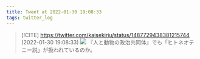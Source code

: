 ```yaml
---
title: Tweet at 2022-01-30 19:08:33
tags: twitter_log
---
```


> [!CITE] https://twitter.com/kaisekiriu/status/1487729438381215744 (2022-01-30 19:08:33)
> ![](https://twitter.com/kaisekiriu/status/1487729438381215744)
> 『人と動物の政治共同体』でも「ヒトネオテニー説」が扱われているのか。
